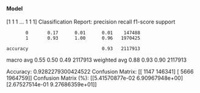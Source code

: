 #### Model
[1 1 1 ... 1 1 1]
Classification Report:
              precision    recall  f1-score   support

           0       0.17      0.01      0.01    147488
           1       0.93      1.00      0.96   1970425

    accuracy                           0.93   2117913
   macro avg       0.55      0.50      0.49   2117913
weighted avg       0.88      0.93      0.90   2117913

Accuracy: 0.9282279300424522
Confusion Matrix:
[[   1147  146341]
 [   5666 1964759]]
Confusion Matrix (%):
[[5.41570877e-02 6.90967948e+00]
 [2.67527514e-01 9.27686359e+01]]
